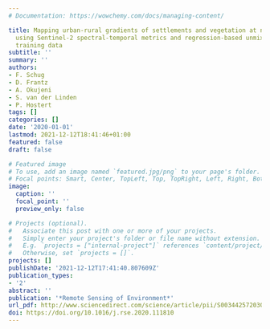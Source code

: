 ```yaml
---
# Documentation: https://wowchemy.com/docs/managing-content/

title: Mapping urban-rural gradients of settlements and vegetation at national scale
  using Sentinel-2 spectral-temporal metrics and regression-based unmixing with synthetic
  training data
subtitle: ''
summary: ''
authors:
- F. Schug
- D. Frantz
- A. Okujeni
- S. van der Linden
- P. Hostert
tags: []
categories: []
date: '2020-01-01'
lastmod: 2021-12-12T18:41:46+01:00
featured: false
draft: false

# Featured image
# To use, add an image named `featured.jpg/png` to your page's folder.
# Focal points: Smart, Center, TopLeft, Top, TopRight, Left, Right, BottomLeft, Bottom, BottomRight.
image:
  caption: ''
  focal_point: ''
  preview_only: false

# Projects (optional).
#   Associate this post with one or more of your projects.
#   Simply enter your project's folder or file name without extension.
#   E.g. `projects = ["internal-project"]` references `content/project/deep-learning/index.md`.
#   Otherwise, set `projects = []`.
projects: []
publishDate: '2021-12-12T17:41:40.807609Z'
publication_types:
- '2'
abstract: ''
publication: '*Remote Sensing of Environment*'
url_pdf: http://www.sciencedirect.com/science/article/pii/S0034425720301802
doi: https://doi.org/10.1016/j.rse.2020.111810
---
```


